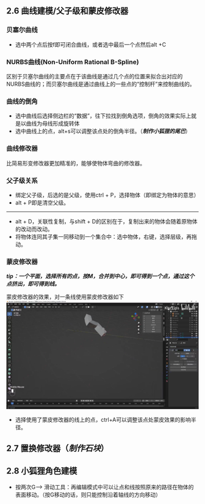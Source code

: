 ## 2.6 曲线建模/父子级和蒙皮修改器

### 贝塞尔曲线
- 选中两个点后按f即可闭合曲线，或者选中最后一个点然后alt +C
### NURBS曲线(Non-Uniform Rational B-Spline)
区别于贝塞尔曲线的主要点在于该曲线是通过几个点的位置来拟合出对应的NURBS曲线的；而贝塞尔曲线是通过曲线上的一些点的“控制杆”来控制曲线的。

### 曲线的倒角
- 选中曲线后选择侧边栏的“数据”，往下拉找到倒角选项，倒角的效果实际上就是以曲线为母线形成旋转体
- 选中曲线上的点，alt+s可以调整该点处的倒角半径。（***制作小狐狸的尾巴***）

### 曲线修改器
比简易形变修改器更加精准的，能够使物体弯曲的修改器。

### 父子级关系
- 绑定父子级，后选的是父级，使用ctrl + P，选择物体（即绑定为物体的意思）
- alt + P即是清空父级。

-----
- alt + D，关联性复制，与shift + D的区别在于，复制出来的物体会随着原物体的改动而改动。
- 将物体连同其子集一同移动到一个集合中：选中物体，右键，选择层级，再拖动。


### 蒙皮修改器
***tip：一个平面，选择所有的点，按M，合并到中心，即可得到一个点，通过这个点挤出，即可得到线。***  

蒙皮修改器的效果，对一条线使用蒙皮修改器如下  
![BV14u41147YH-P11-[18:07]](./images/ed214171-3f31-496a-9a7c-ec611ff3493b-1.png)
- 选择使用了蒙皮修改器的线上的点，ctrl+A可以调整该点处蒙皮效果的影响半径。


## 2.7 置换修改器（***制作石块***）

## 2.8  小狐狸角色建模
- 按两次G--> 滑动工具：再编辑模式中可以让点和线按照原来的路径在物体的表面移动。（按G移动的话，则只能控制沿着轴线的方向移动）
